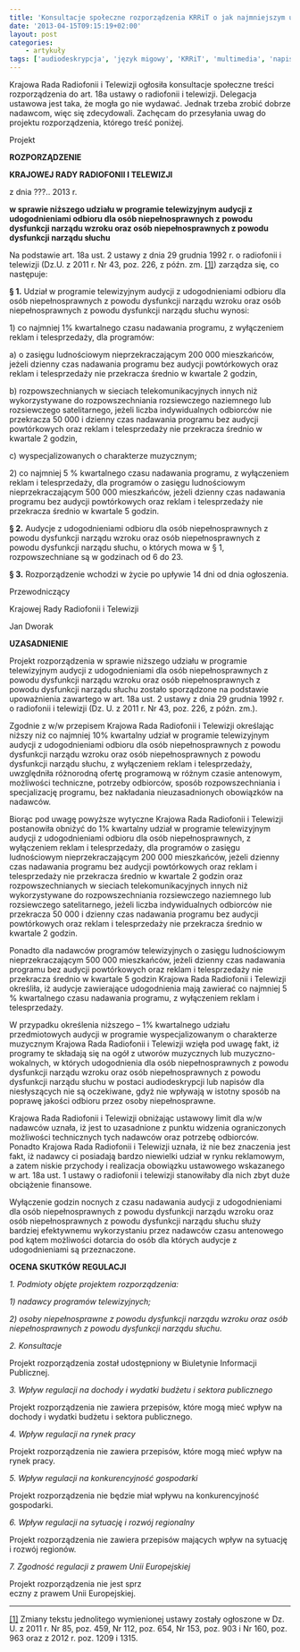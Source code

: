 ```yaml
---
title: 'Konsultacje społeczne rozporządzenia KRRiT o jak najmniejszym udziale audiodeskrypcji, napisów i języka migowego'
date: '2013-04-15T09:15:19+02:00'
layout: post
categories:
    - artykuły
tags: ['audiodeskrypcja', 'język migowy', 'KRRiT', 'multimedia', 'napisy', 'prawo', 'telewizja']
---
```


Krajowa Rada Radiofonii i Telewizji ogłosiła konsultacje społeczne treści rozporządzenia do art. 18a ustawy o radiofonii i telewizji. Delegacja ustawowa jest taka, że mogła go nie wydawać. Jednak trzeba zrobić dobrze nadawcom, więc się zdecydowali. Zachęcam do przesyłania uwag do projektu rozporządzenia, którego treść poniżej.

Projekt

**ROZPORZĄDZENIE**

**KRAJOWEJ RADY RADIOFONII I TELEWIZJI**

z dnia ???.. 2013 r.

**w sprawie niższego udziału w programie telewizyjnym audycji z udogodnieniami odbioru dla osób niepełnosprawnych z powodu dysfunkcji narządu wzroku oraz osób niepełnosprawnych z powodu dysfunkcji narządu słuchu**

Na podstawie art. 18a ust. 2 ustawy z dnia 29 grudnia 1992 r. o radiofonii i telewizji (Dz.U. z 2011 r. Nr 43, poz. 226, z późn. zm. [\[1\]](/Users/Jacek/Downloads/#_ftn1_3440)) zarządza się, co następuje:

**§ 1.** Udział w programie telewizyjnym audycji z udogodnieniami odbioru dla osób niepełnosprawnych z powodu dysfunkcji narządu wzroku oraz osób niepełnosprawnych z powodu dysfunkcji narządu słuchu wynosi:

1\) co najmniej 1% kwartalnego czasu nadawania programu, z wyłączeniem reklam i telesprzedaży, dla programów:

a) o zasięgu ludnościowym nieprzekraczającym 200 000 mieszkańców, jeżeli dzienny czas nadawania programu bez audycji powtórkowych oraz reklam i telesprzedaży nie przekracza średnio w kwartale 2 godzin,

b) rozpowszechnianych w sieciach telekomunikacyjnych innych niż wykorzystywane do rozpowszechniania rozsiewczego naziemnego lub rozsiewczego satelitarnego, jeżeli liczba indywidualnych odbiorców nie przekracza 50 000 i dzienny czas nadawania programu bez audycji powtórkowych oraz reklam i telesprzedaży nie przekracza średnio w kwartale 2 godzin,

c) wyspecjalizowanych o charakterze muzycznym;

2\) co najmniej 5 % kwartalnego czasu nadawania programu, z wyłączeniem reklam i telesprzedaży, dla programów o zasięgu ludnościowym nieprzekraczającym 500 000 mieszkańców, jeżeli dzienny czas nadawania programu bez audycji powtórkowych oraz reklam i telesprzedaży nie przekracza średnio w kwartale 5 godzin.

**§ 2.** Audycje z udogodnieniami odbioru dla osób niepełnosprawnych z powodu dysfunkcji narządu wzroku oraz osób niepełnosprawnych z powodu dysfunkcji narządu słuchu, o których mowa w § 1, rozpowszechniane są w godzinach od 6 do 23.

**§ 3.** Rozporządzenie wchodzi w życie po upływie 14 dni od dnia ogłoszenia.

Przewodniczący

Krajowej Rady Radiofonii i Telewizji

Jan Dworak

**UZASADNIENIE**

Projekt rozporządzenia w sprawie niższego udziału w programie telewizyjnym audycji z udogodnieniami dla osób niepełnosprawnych z powodu dysfunkcji narządu wzroku oraz osób niepełnosprawnych z powodu dysfunkcji narządu słuchu zostało sporządzone na podstawie upoważnienia zawartego w art. 18a ust. 2 ustawy z dnia 29 grudnia 1992 r. o radiofonii i telewizji (Dz. U. z 2011 r. Nr 43, poz. 226, z późn. zm.).

Zgodnie z w/w przepisem Krajowa Rada Radiofonii i Telewizji określając niższy niż co najmniej 10% kwartalny udział w programie telewizyjnym audycji z udogodnieniami odbioru dla osób niepełnosprawnych z powodu dysfunkcji narządu wzroku oraz osób niepełnosprawnych z powodu dysfunkcji narządu słuchu, z wyłączeniem reklam i telesprzedaży, uwzględniła różnorodną ofertę programową w różnym czasie antenowym, możliwości techniczne, potrzeby odbiorców, sposób rozpowszechniania i specjalizację programu, bez nakładania nieuzasadnionych obowiązków na nadawców.

Biorąc pod uwagę powyższe wytyczne Krajowa Rada Radiofonii i Telewizji postanowiła obniżyć do 1% kwartalny udział w programie telewizyjnym audycji z udogodnieniami odbioru dla osób niepełnosprawnych, z wyłączeniem reklam i telesprzedaży, dla programów o zasięgu ludnościowym nieprzekraczającym 200 000 mieszkańców, jeżeli dzienny czas nadawania programu bez audycji powtórkowych oraz reklam i telesprzedaży nie przekracza średnio w kwartale 2 godzin oraz rozpowszechnianych w sieciach telekomunikacyjnych innych niż wykorzystywane do rozpowszechniania rozsiewczego naziemnego lub rozsiewczego satelitarnego, jeżeli liczba indywidualnych odbiorców nie przekracza 50 000 i dzienny czas nadawania programu bez audycji powtórkowych oraz reklam i telesprzedaży nie przekracza średnio w kwartale 2 godzin.

Ponadto dla nadawców programów telewizyjnych o zasięgu ludnościowym nieprzekraczającym 500 000 mieszkańców, jeżeli dzienny czas nadawania programu bez audycji powtórkowych oraz reklam i telesprzedaży nie przekracza średnio w kwartale 5 godzin Krajowa Rada Radiofonii i Telewizji określiła, iż audycje zawierające udogodnienia mają zawierać co najmniej 5 % kwartalnego czasu nadawania programu, z wyłączeniem reklam i telesprzedaży.

W przypadku określenia niższego – 1% kwartalnego udziału przedmiotowych audycji w programie wyspecjalizowanym o charakterze muzycznym Krajowa Rada Radiofonii i Telewizji wzięła pod uwagę fakt, iż programy te składają się na ogół z utworów muzycznych lub muzyczno-wokalnych, w których udogodnienia dla osób niepełnosprawnych z powodu dysfunkcji narządu wzroku oraz osób niepełnosprawnych z powodu dysfunkcji narządu słuchu w postaci audiodeskrypcji lub napisów dla niesłyszących nie są oczekiwane, gdyż nie wpływają w istotny sposób na poprawę jakości odbioru przez osoby niepełnosprawne.

Krajowa Rada Radiofonii i Telewizji obniżając ustawowy limit dla w/w nadawców uznała, iż jest to uzasadnione z punktu widzenia ograniczonych możliwości technicznych tych nadawców oraz potrzebę odbiorców. Ponadto Krajowa Rada Radiofonii i Telewizji uznała, iż nie bez znaczenia jest fakt, iż nadawcy ci posiadają bardzo niewielki udział w rynku reklamowym, a zatem niskie przychody i realizacja obowiązku ustawowego wskazanego w art. 18a ust. 1 ustawy o radiofonii i telewizji stanowiłaby dla nich zbyt duże obciążenie finansowe.

Wyłączenie godzin nocnych z czasu nadawania audycji z udogodnieniami dla osób niepełnosprawnych z powodu dysfunkcji narządu wzroku oraz osób niepełnosprawnych z powodu dysfunkcji narządu słuchu służy bardziej efektywnemu wykorzystaniu przez nadawców czasu antenowego pod kątem możliwości dotarcia do osób dla których audycje z udogodnieniami są przeznaczone.

**OCENA SKUTKÓW REGULACJI**

*1. Podmioty objęte projektem rozporządzenia:*

*1) nadawcy programów telewizyjnych;*

*2) osoby niepełnosprawne z powodu dysfunkcji narządu wzroku oraz osób niepełnosprawnych z powodu dysfunkcji narządu słuchu.*

*2. Konsultacje*

Projekt rozporządzenia został udostępniony w Biuletynie Informacji Publicznej.

*3. Wpływ regulacji na dochody i wydatki budżetu i sektora publicznego*

Projekt rozporządzenia nie zawiera przepisów, które mogą mieć wpływ na dochody i wydatki budżetu i sektora publicznego.

*4. Wpływ regulacji na rynek pracy*

Projekt rozporządzenia nie zawiera przepisów, które mogą mieć wpływ na rynek pracy.

*5. Wpływ regulacji na konkurencyjność gospodarki*

Projekt rozporządzenia nie będzie miał wpływu na konkurencyjność gospodarki.

*6. Wpływ regulacji na sytuację i rozwój regionalny*

Projekt rozporządzenia nie zawiera przepisów mających wpływ na sytuację i rozwój regionów.

*7. Zgodność regulacji z prawem Unii Europejskiej*

Projekt rozporządzenia nie jest sprz  
eczny z prawem Unii Europejskiej.

- - - - - -

[\[1\]](/Users/Jacek/Downloads/#_ftnref1_3440) Zmiany tekstu jednolitego wymienionej ustawy zostały ogłoszone w Dz. U. z 2011 r. Nr 85, poz. 459, Nr 112, poz. 654, Nr 153, poz. 903 i Nr 160, poz. 963 oraz z 2012 r. poz. 1209 i 1315.